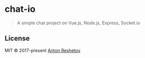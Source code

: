 # chat-io

> A simple chat project on Vue.js, Node.js, Express, Socket.io

## License
MIT © 2017-present [Anton Reshetov](http://web.antonreshetov.com)
